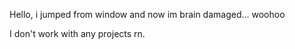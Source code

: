 Hello, i jumped from window and now im brain damaged... woohoo 

I don't work with any projects rn.
